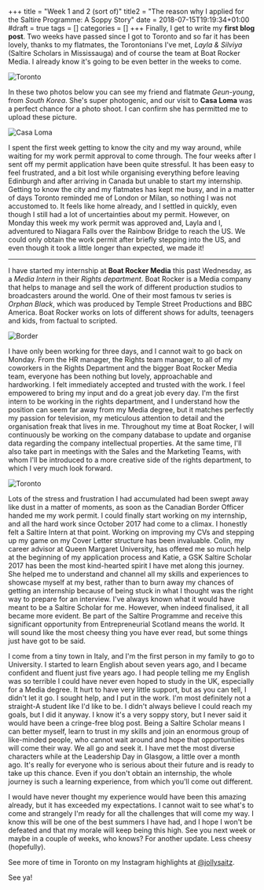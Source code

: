 +++
title = "Week 1 and 2 (sort of)"
title2 = "The reason why I applied for the Saltire Programme: A Soppy Story"
date = 2018-07-15T19:19:34+01:00
#draft = true
tags = []
categories = []
+++
Finally, I get to write my **first blog post**. Two weeks have passed since I got to Toronto and so far it has been lovely, thanks to my flatmates, the Torontonians I've met, *Layla & Silviya* (Saltire Scholars in Mississauga) and of course the team at Boat Rocker Media. I already know it's going to be even better in the weeks to come.

<!--
{{< figure src="../../imgs2/toronto.jpg" class="mid" caption="Toronto" >}}
-->
![Toronto](../../imgs2/toronto.jpg#mid)

In these two photos below you can see my friend and flatmate *Geun-young*, from *South Korea*. She's super photogenic, and our visit to **Casa Loma** was a perfect chance for a photo shoot. I can confirm she has permitted me to upload these picture.

<!--
{{< figure src="../../imgs2/casa_loma.jpg" class="mid" caption="Casa Loma" >}}
{{< figure src="../../imgs2/casa_loma.jpg" class="float-right" caption="Casa Loma" >}}
-->
![Casa Loma](../../imgs2/casa_loma.jpg#mid)

I spent the first week getting to know the city and my way around, while waiting for my work permit approval to come through. The four weeks after I sent off my permit application have been quite stressful. It has been easy to feel frustrated, and a bit lost while organising everything before leaving Edinburgh and after arriving in Canada but unable to start my internship. Getting to know the city and my flatmates has kept me busy, and in a matter of days Toronto reminded me of London or Milan, so nothing I was not accustomed to. It feels like home already, and I settled in quickly, even though I still had a lot of uncertainties about my permit.
However, on Monday this week my work permit was approved and, Layla and I, adventured to Niagara Falls over the Rainbow Bridge to reach the US. We could only obtain the work permit after briefly stepping into the US, and even though it took a little longer than expected, we made it!

---

I have started my internship at **Boat Rocker Media** this past Wednesday, as a *Media Intern* in their *Rights department*. Boat Rocker is a Media company that helps to manage and sell the work of different production studios to broadcasters around the world. One of their most famous tv series is *Orphan Black*, which was produced by Temple Street Productions and BBC America. Boat Rocker works on lots of different shows for adults, teenagers and kids, from factual to scripted.

<!--
{{< figure src="../../imgs2/border.jpg" class="mid" caption="Border" >}}
-->
![Border](../../imgs2/border.jpg#mid)

I have only been working for three days, and I cannot wait to go back on Monday. From the HR manager, the Rights team manager, to all of my coworkers in the Rights Department and the bigger Boat Rocker Media team, everyone has been nothing but lovely, approachable and hardworking. I felt immediately accepted and trusted with the work. I feel empowered to bring my input and do a great job every day. I'm the first intern to be working in the rights department, and I understand how the position can seem far away from my Media degree, but it matches perfectly my passion for television, my meticulous attention to detail and the organisation freak that lives in me.
Throughout my time at Boat Rocker, I will continuously be working on the company database to update and organise data regarding the company intellectual properties. At the same time, I'll also take part in meetings with the Sales and the Marketing Teams, with whom I'll be introduced to a more creative side of the rights department, to which I very much look forward.

<!--
{{< figure src="../../imgs2/toronto2.jpg" class="mid" caption="Toronto" >}}
-->
![Toronto](../../imgs2/toronto2.jpg#mid)

Lots of the stress and frustration I had accumulated had been swept away like dust in a matter of moments, as soon as the Canadian Border Officer handed me my work permit. 
I could finally start working on my internship, and all the hard work since October 2017 had come to a climax. I honestly felt a Saltire Intern at that point. Working on improving my CVs and stepping up my game on my Cover Letter structure has been invaluable. 
Colin, my career advisor at Queen Margaret University, has offered me so much help at the beginning of my application process and Katie, a GSK Saltire Scholar 2017 has been the most kind-hearted spirit I have met along this journey. She helped me to understand and channel all my skills and experiences to showcase myself at
my best, rather than to burn away my chances of getting an internship because of being stuck in what I thought was the right way to prepare for an interview.
I've always known what it would have meant to be a Saltire Scholar for me. However, when indeed finalised, it all became more evident. 
Be part of the Saltire Programme and receive this significant opportunity from Entrepreneurial Scotland means the world. It will sound like the most cheesy thing you have ever read, but some things just have got to be said. 

I come from a tiny town in Italy, and I'm the first person in my family to go to University. I started to learn English about seven years ago, and I became confident and fluent just five years ago. I had people telling me my English was so terrible I could have never even hoped to study in the UK, especially for a Media degree. It hurt to have very little support, but as you can tell, I didn't let it go. I sought help, and I put in the work. I'm most definitely not a straight-A student like I'd like to be. I didn't always believe I could reach my goals, but I did it anyway.
I know it's a very soppy story, but I never said it would have been a cringe-free blog post. Being a Saltire Scholar means I can better myself, learn to trust in my skills and join an enormous group of like-minded people, who cannot wait around and hope that opportunities will come their way. We all go and seek it. I have met the most diverse characters while at the Leadership Day in Glasgow, a little over a month ago. It's really for everyone who is serious about their future and is ready to take up this chance. Even if you don't obtain an internship, the whole journey is such a learning experience, from which you'll come out different.

I would have never thought my experience would have been this amazing already, but it has exceeded my expectations. I cannot wait to see what's to come and strangely I'm ready for all the challenges that will come my way.
I know this will be one of the best summers I have had, and I hope I won't be defeated and that my morale will keep being this high.
See you next week or maybe in a couple of weeks, who knows? For another update. Less cheesy (hopefully).


See more of time in Toronto on my Instagram highlights at [@jollysaitz](http://www.instagram.com/jollysaitz/).


See ya!